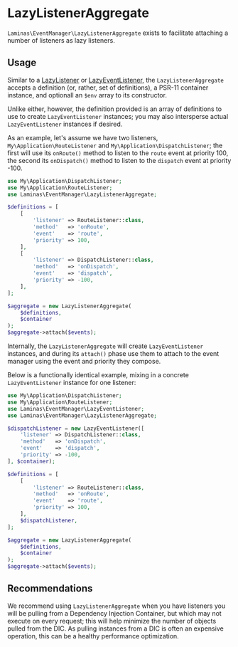 # LazyListenerAggregate

`Laminas\EventManager\LazyListenerAggregate` exists to facilitate attaching a
number of listeners as lazy listeners.

## Usage

Similar to a [LazyListener](lazy-listener.md) or
[LazyEventListener](lazy-event-listener.md), the `LazyListenerAggregate` accepts
a definition (or, rather, set of definitions), a PSR-11 container instance, and
optionall an `$env` array to its constructor.

Unlike either, however, the definition provided is an array of definitions to
use to create `LazyEventListener` instances; you may also intersperse actual
`LazyEventListener` instances if desired.

As an example, let's assume we have two listeners,
`My\Application\RouteListener` and `My\Application\DispatchListener`; the first
will use its `onRoute()` method to listen to the `route` event at priority 100,
the second its `onDispatch()` method to listen to the `dispatch` event at
priority -100.

```php
use My\Application\DispatchListener;
use My\Application\RouteListener;
use Laminas\EventManager\LazyListenerAggregate;

$definitions = [
    [
        'listener' => RouteListener::class,
        'method'   => 'onRoute',
        'event'    => 'route',
        'priority' => 100,
    ],
    [
        'listener' => DispatchListener::class,
        'method'   => 'onDispatch',
        'event'    => 'dispatch',
        'priority' => -100,
    ],
];

$aggregate = new LazyListenerAggregate(
    $definitions,
    $container
);
$aggregate->attach($events);
```

Internally, the `LazyListenerAggregate` will create `LazyEventListener`
instances, and during its `attach()` phase use them to attach to the event
manager using the event and priority they compose.

Below is a functionally identical example, mixing in a concrete
`LazyEventListener` instance for one listener:

```php
use My\Application\DispatchListener;
use My\Application\RouteListener;
use Laminas\EventManager\LazyEventListener;
use Laminas\EventManager\LazyListenerAggregate;

$dispatchListener = new LazyEventListener([
    'listener' => DispatchListener::class,
    'method'   => 'onDispatch',
    'event'    => 'dispatch',
    'priority' => -100,
], $container);

$definitions = [
    [
        'listener' => RouteListener::class,
        'method'   => 'onRoute',
        'event'    => 'route',
        'priority' => 100,
    ],
    $dispatchListener,
];

$aggregate = new LazyListenerAggregate(
    $definitions,
    $container
);
$aggregate->attach($events);
```

## Recommendations

We recommend using `LazyListenerAggregate` when you have listeners you will be
pulling from a Dependency Injection Container, but which may not execute on
every request; this will help minimize the number of objects pulled from the
DIC. As pulling instances from a DIC is often an expensive operation, this can
be a healthy performance optimization.
